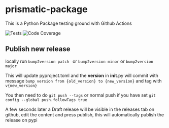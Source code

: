 # prismatic-package
This is a Python Package testing ground with Github Actions

![Tests](https://github.com/prismaticd/prismatic-package/workflows/Tests/badge.svg?branch=master)
![Code Coverage](https://img.shields.io/badge/code%20coverage-100%25-success.svg)


## Publish new release

locally run `bump2version patch ` or `bump2version minor` or `bump2version major`

This will update pyproject.toml and the __version__ in __init__.py will commit with message
`bump version from {old_version} to {new_version}` and tag with `v{new_version}`

You then need to do `git push --tags` or normal push if you have set `git config --global push.followTags true`

A few seconds later a Draft release will be visible in the releases tab on github, edit the content and press publish,
this will automatically publish the release on pypi
